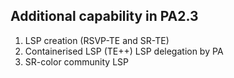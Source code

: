 ## Additional capability in PA2.3 ##

1. LSP creation (RSVP-TE and SR-TE)
2. Containerised LSP (TE++) LSP delegation by PA
3. SR-color community LSP 
